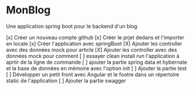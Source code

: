 # MonBlog
Une application spring boot pour le backend d'un blog


[x] Créer un nouveau compte github
[x] Créer le prjet dedans et l'importer en locale
[x] Créer l'application avec springBoot
[X] Ajouter les controller avec des données mock pour article
[X] Ajouter les controller avec des données mock pour comment
[ ] essayer clean install run l'application à aprtir de la ligne de commande
[ ] ajouter la partie spring data et hybernate et la base de données en mémoire avec l'option init 
[ ] Ajouter la partie test
[ ] Développer un petit front avec Angular et le footre dans un répertoire static de l'application
[ ] Ajouter la partie swagger 